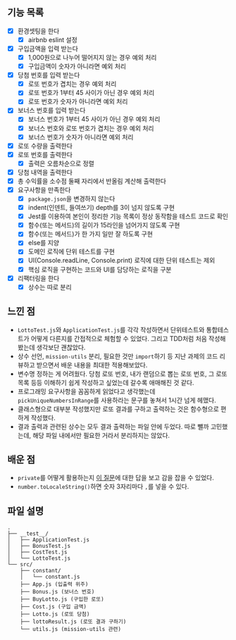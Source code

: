 ## 기능 목록

- [x] 환경셋팅을 한다
  - [x] airbnb eslint 설정
- [x] 구입금액을 입력 받는다
  - [x] 1,000원으로 나누어 떨어지지 않는 경우 예외 처리
  - [x] 구입금액이 숫자가 아니라면 예외 처리
- [x] 당첨 번호를 입력 받는다
  - [x] 로또 번호가 겹치는 경우 예외 처리
  - [x] 로또 번호가 1부터 45 사이가 아닌 경우 예외 처리
  - [x] 로또 번호가 숫자가 아니라면 예외 처리
- [x] 보너스 번호를 입력 받는다
  - [x] 보너스 번호가 1부터 45 사이가 아닌 경우 예외 처리
  - [x] 보너스 번호와 로또 번호가 겹치는 경우 예외 처리
  - [x] 보너스 번호가 숫자가 아니라면 예외 처리
- [x] 로또 수량을 출력한다
- [x] 로또 번호를 출력한다
  - [x] 출력은 오름차순으로 정렬
- [x] 당첨 내역을 출력한다
- [x] 총 수익률을 소수점 둘째 자리에서 반올림 계산해 출력한다
- [x] 요구사항을 만족한다
  - [x] `package.json`을 변경하지 않는다
  - [x] indent(인덴트, 들여쓰기) depth를 3이 넘지 않도록 구현
  - [x] Jest를 이용하여 본인이 정리한 기능 목록이 정상 동작함을 테스트 코드로 확인
  - [x] 함수(또는 메서드)의 길이가 15라인을 넘어가지 않도록 구현
  - [x] 함수(또는 메서드)가 한 가지 일만 잘 하도록 구현
  - [x] else를 지양
  - [x] 도메인 로직에 단위 테스트를 구현
  - [x] UI(Console.readLine, Console.print) 로직에 대한 단위 테스트는 제외
  - [x] 핵심 로직을 구현하는 코드와 UI를 담당하는 로직을 구분
- [x] 리팩터링을 한다
  - [x] 상수는 따로 분리

## 느낀 점

- `LottoTest.js`와 `ApplicationTest.js`를 각각 작성하면서 단위테스트와 통합테스트가 어떻게 다른지를 간접적으로 체험할 수 있었다. 그리고 TDD처럼 처음 작성해봤는데 생각보단 괜찮았다.
- 상수 선언, `mission-utils` 분리, 필요한 것만 `import`하기 등 지난 과제의 코드 리뷰하고 받으면서 배운 내용을 최대한 적용해보았다. 
- 변수명 정하는 게 어려웠다. 당첨 로또 번호, 내가 랜덤으로 뽑는 로또 번호, 그 로또 목록 등등 이해하기 쉽게 작성하고 싶었는데 갈수록 애매해진 것 같다.
- 프로그래밍 요구사항을 꼼꼼하게 읽었다고 생각했는데 `pickUniqueNumbersInRange`를 사용하라는 문구를 놓쳐서 1시간 넘게 헤맸다.
- 클래스형으로 대부분 작성했지만 로또 결과를 구하고 출력하는 것은 함수형으로 편하게 작성했다.
- 결과 출력과 관련된 상수는 모두 결과 출력하는 파일 안에 두었다. 따로 뺄까 고민했는데, 해당 파일 내에서만 필요한 거라서 분리하지는 않았다.

## 배운 점

- `private`를 어떻게 활용하는지 [이 질문](https://stackoverflow.com/questions/22156326/private-properties-in-javascript-es6-classes)에 대한 답을 보고 감을 잡을 수 있었다.
- `number.toLocaleString()`하면 숫자 3자리마다 `,`를 넣을 수 있다.

## 파일 설명

```
.
├── __test__/
│   ├── ApplicationTest.js
│   ├── BonusTest.js
│   ├── CostTest.js
│   └── LottoTest.js
└── src/
    ├── constant/
    │   └── constant.js
    ├── App.js (입출력 위주)
    ├── Bonus.js (보너스 번호)
    ├── BuyLotto.js (구입한 로또)
    ├── Cost.js (구입 금액)
    ├── Lotto.js (로또 당첨)
    ├── lottoResult.js (로또 결과 구하기)
    └── utils.js (mission-utils 관련)
```